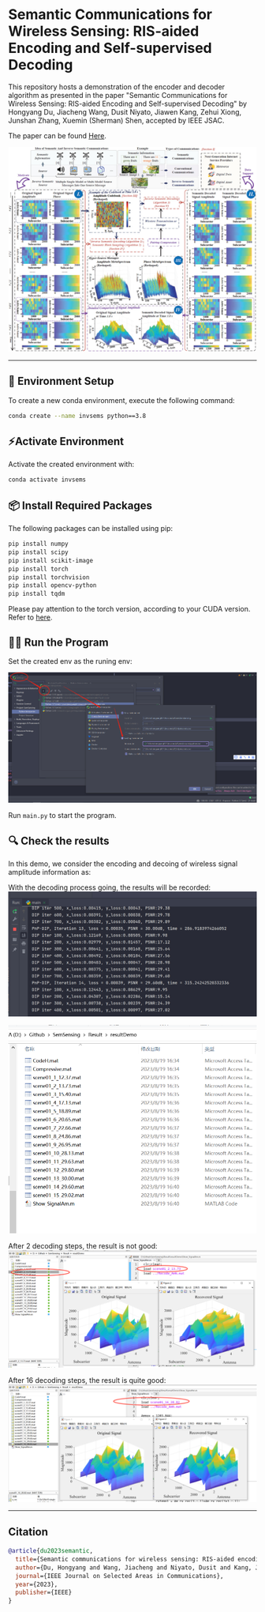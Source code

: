 # Semantic Communications for Wireless Sensing: RIS-aided Encoding and Self-supervised Decoding

This repository hosts a demonstration of the encoder and decoder algorithm as presented in the paper "Semantic Communications for Wireless Sensing: RIS-aided Encoding and Self-supervised Decoding" by Hongyang Du, Jiacheng Wang, Dusit Niyato, Jiawen Kang, Zehui Xiong, Junshan Zhang, Xuemin (Sherman) Shen, accepted by IEEE JSAC.

The paper can be found [Here](https://arxiv.org/abs/2211.12727).

![System Model](readme/img0.jpg)

---

## 🔧 Environment Setup

To create a new conda environment, execute the following command:

```bash
conda create --name invsems python==3.8
```

## ⚡Activate Environment

Activate the created environment with:

```bash
conda activate invsems
```

## 📦 Install Required Packages

The following packages can be installed using pip:

```bash
pip install numpy
pip install scipy
pip install scikit-image
pip install torch
pip install torchvision
pip install opencv-python
pip install tqdm
```
Please pay attention to the torch version, according to your CUDA version. Refer to [here](https://pytorch.org/get-started/locally/).


## 🏃‍♀️ Run the Program

Set the created env as the runing env:

![Set Pycharm](readme/setpycharm.png)

Run `main.py` to start the program.

## 🔍 Check the results

In this demo, we consider the encoding and decoing of wireless signal amplitude information as:

With the decoding process going, the results will be recorded:
![Set Pycharm](readme/img1.png)

![Set Pycharm](readme/img2.png)

After 2 decoding steps, the result is not good:
![Set Pycharm](readme/img4.png)

After 16 decoding steps, the result is quite good:
![Set Pycharm](readme/img3.png)


---

## Citation

```bibtex
@article{du2023semantic,
  title={Semantic communications for wireless sensing: RIS-aided encoding and self-supervised decoding},
  author={Du, Hongyang and Wang, Jiacheng and Niyato, Dusit and Kang, Jiawen and Xiong, Zehui and Zhang, Junshan and Shen, Xuemin},
  journal={IEEE Journal on Selected Areas in Communications},
  year={2023},
  publisher={IEEE}
}
```